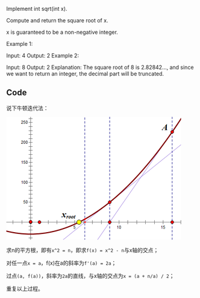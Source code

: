 Implement int sqrt(int x).

Compute and return the square root of x.

x is guaranteed to be a non-negative integer.


Example 1:

Input: 4
Output: 2
Example 2:

Input: 8
Output: 2
Explanation: The square root of 8 is 2.82842..., and since we want to return an integer, the decimal part will be truncated.

## Code
说下牛顿迭代法：

![](nt.png)

求n的平方根，即有`x^2 = n`，即求`f(x) = x^2 - n`与x轴的交点；

对任一点`x = a`，f(x)在a的斜率为`f'(a) = 2a`；

过点`(a, f(a))`，斜率为`2a`的直线，与x轴的交点为`x = (a + n/a) / 2`；

重复以上过程。

